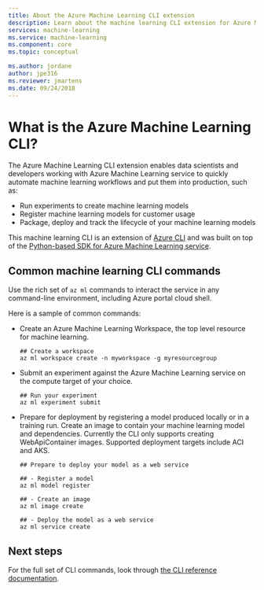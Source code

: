 ```yaml
---
title: About the Azure Machine Learning CLI extension
description: Learn about the machine learning CLI extension for Azure Machine Learning. 
services: machine-learning
ms.service: machine-learning
ms.component: core
ms.topic: conceptual

ms.author: jordane
author: jpe316
ms.reviewer: jmartens
ms.date: 09/24/2018
---
```

# What is the Azure Machine Learning CLI?

The Azure Machine Learning CLI extension enables data scientists and developers working with Azure Machine Learning service to quickly automate machine learning workflows and put them into production, such as:
+ Run experiments to create machine learning models
+ Register machine learning models for customer usage
+ Package, deploy and track the lifecycle of your machine learning models

This machine learning CLI is an extension of [Azure CLI](https://docs.microsoft.com/cli/azure/?view=azure-cli-latest) and was built on top of the [Python-based SDK for Azure Machine Learning service](reference-azure-machine-learning-sdk.md).

## Common machine learning CLI commands

Use the rich set of `az ml` commands to interact the service in any command-line environment, including Azure portal cloud shell.

Here is a sample of common commands:

+ Create an Azure Machine Learning Workspace, the top level resource for machine learning.

    ```azurecli
    ## Create a workspace
    az ml workspace create -n myworkspace -g myresourcegroup
    ```

+ Submit an experiment against the Azure Machine Learning service on the compute target of your choice.

    ```azurecli
    ## Run your experiment
    az ml experiment submit
    ```

+ Prepare for deployment by registering a model produced locally or in a training run. Create an image to contain your machine learning model and dependencies. Currently the CLI only supports creating WebApiContainer images. Supported deployment targets include ACI and AKS.

    ```azurecli
    ## Prepare to deploy your model as a web service
    
    ## - Register a model 
    az ml model register
    
    ## - Create an image 
    az ml image create
    
    ## - Deploy the model as a web service
    az ml service create
    ```

## Next steps

For the full set of CLI commands, look through [the CLI reference documentation]().	
